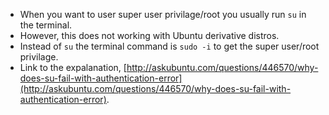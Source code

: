 * When you want to user super user privilage/root you usually run `su` in the terminal.
* However, this does not working with Ubuntu derivative distros.
* Instead of `su` the terminal command is `sudo -i` to get the super user/root privilage.
* Link to the expalanation, [http://askubuntu.com/questions/446570/why-does-su-fail-with-authentication-error](http://askubuntu.com/questions/446570/why-does-su-fail-with-authentication-error).